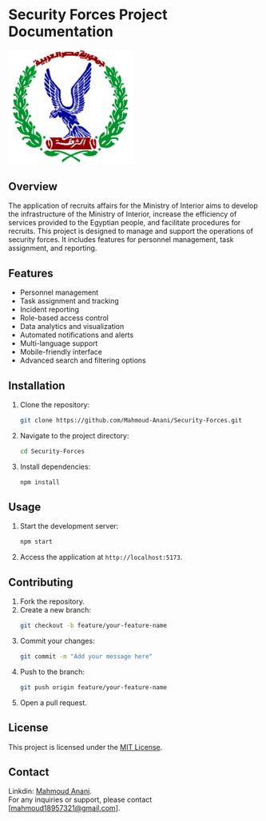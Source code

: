 # Security Forces Project Documentation

<img src="./public/favicon.ico" style="border-redios:10px; max-width:250px"  /> 

## Overview

The application of recruits affairs for the Ministry of Interior aims to develop the infrastructure of the Ministry of Interior, increase the efficiency of services provided to the Egyptian people, and facilitate procedures for recruits. This project is designed to manage and support the operations of security forces. It includes features for personnel management, task assignment, and reporting.

## Features

- Personnel management
- Task assignment and tracking
- Incident reporting
- Role-based access control
- Data analytics and visualization
- Automated notifications and alerts
- Multi-language support
- Mobile-friendly interface
- Advanced search and filtering options

## Installation

1. Clone the repository:
   ```bash
   git clone https://github.com/Mahmoud-Anani/Security-Forces.git
   ```
2. Navigate to the project directory:
   ```bash
   cd Security-Forces
   ```
3. Install dependencies:
   ```bash
   npm install
   ```

## Usage

1. Start the development server:
   ```bash
   npm start
   ```
2. Access the application at `http://localhost:5173`.

## Contributing

1. Fork the repository.
2. Create a new branch:
   ```bash
   git checkout -b feature/your-feature-name
   ```
3. Commit your changes:
   ```bash
   git commit -m "Add your message here"
   ```
4. Push to the branch:
   ```bash
   git push origin feature/your-feature-name
   ```
5. Open a pull request.

## License

This project is licensed under the [MIT License](LICENSE).

## Contact

Linkdin: <a href="https://www.linkedin.com/in/mahmoud-anani">Mahmoud Anani</a>.
<br/>
For any inquiries or support, please contact [mahmoud18957321@gmail.com].

